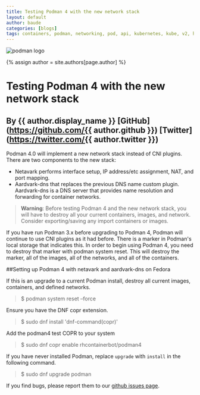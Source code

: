 ```yaml
---
title: Testing Podman 4 with the new network stack
layout: default
author: baude
categories: [blogs]
tags: containers, podman, networking, pod, api, kubernetes, kube, v2, hpc, windows, mac, rootless, sudo, network, netavark, aardvark, aardvark-dns
---
```

![podman logo](https://podman.io/images/podman.svg)

{% assign author = site.authors[page.author] %}
# Testing Podman 4 with the new network stack
## By {{ author.display_name }} [GitHub](https://github.com/{{ author.github }}) [Twitter](https://twitter.com/{{ author.twitter }})


Podman 4.0 will implement a new network stack instead of CNI plugins.  There are two components to the new stack:

<!--readmore-->
* Netavark performs interface setup, IP address/etc assignment, NAT, and port mapping.
* Aardvark-dns that replaces the previous DNS name custom plugin.  Aardvark-dns is a DNS server that provides name resolution and forwarding for container networks.

> **Warning**: Before testing Podman 4 and the new network stack, you will have to destroy all your current containers, images, and network.  Consider exporting/saving any import containers or images.

If you have run Podman 3.x before upgrading to Podman 4, Podman will continue to use CNI plugins as it had before.  There is a marker in Podman's local storage that indicates this.  In order to begin using Podman 4, you need to destroy that marker with podman system reset.  This will destroy the marker, all of the images, all of the networks, and all of the containers.

##Setting up Podman 4 with netavark and aardvark-dns on Fedora

If this is an upgrade to a current Podman install, destroy all current images, containers, and defined networks.
>$  podman system reset –force

Ensure you have the DNF copr extension.
>$ sudo dnf install 'dnf-command(copr)'

Add the podman4 test COPR to your system
>$ sudo dnf copr enable rhcontainerbot/podman4

If you have never installed Podman, replace `upgrade` with `install` in the following command.
> $ sudo dnf upgrade podman

If you find bugs, please report them to our [github issues page](https://github.com/containers/podman/issues).

